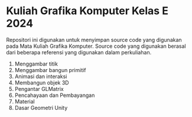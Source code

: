 # Kuliah Grafika Komputer Kelas E 2024

Repositori ini digunakan untuk menyimpan source code yang digunakan pada Mata Kuliah Grafika Komputer. Source code yang digunakan berasal dari beberapa referensi yang digunakan dalam perkuliahan.

1. Menggambar titik
2. Menggambar bangun primitif
3. Animasi dan interaksi
4. Membangun objek 3D
5. Pengantar GLMatrix
6. Pencahayaan dan Pembayangan
7. Material
8. Dasar Geometri Unity
